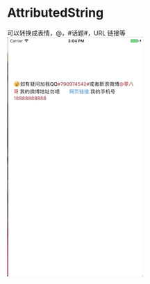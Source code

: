 # AttributedString
可以转换成表情，@，#话题#，URL 链接等
![image](https://github.com/wangwenbo0455/AttributedString/blob/master/AttributedString/AttributedString/111.gif)  
